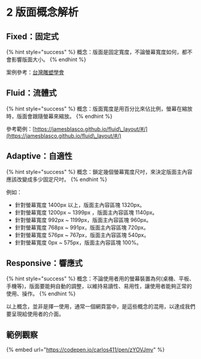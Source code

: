 # 2 版面概念解析

## Fixed：固定式

{% hint style="success" %}
概念：版面是固定寬度，不論螢幕寬度如何，都不會影響版面大小。
{% endhint %}

案例參考：[台灣雕塑學會](http://sculpture.org.tw/)



## Fluid：流體式

{% hint style="success" %}
概念：版面寬度是用百分比來佔比例，螢幕在縮放時，版面會跟隨螢幕來縮放。
{% endhint %}

參考範例：[https://jamesblasco.github.io/fluid\_layout/#/](https://jamesblasco.github.io/fluid\_layout/#/)



## Adaptive：自適性

{% hint style="success" %}
概念：鎖定幾個螢幕寬度尺吋，來決定版面主內容應該改變成多少固定尺吋。
{% endhint %}

例如：

* 針對螢幕寬度 1400px 以上，版面主內容區塊 1320px。
* 針對螢幕寬度 1200px \~ 1399px ，版面主內容區塊 1140px。
* 針對螢幕寬度 992px \~ 1199px，版面主內容區塊 960px。
* 針對螢幕寬度 768px \~ 991px，版面主內容區塊 720px。
* 針對螢幕寬度 576px \~ 767px，版面主內容區塊 540px。
* 針對螢幕寬度 0px \~ 575px，版面主內容區塊 100%。



## Responsive：響應式

{% hint style="success" %}
概念：不論使用者用的螢幕裝置為何(桌機、平板、手機等)，版面要能夠自動的調整，以維持易讀性、易用性，讓使用者能夠正常的使用、操作。
{% endhint %}



以上概念，並非是擇一使用，通常一個網頁當中，是這些概念的混用，以達成我們要呈現給使用者的介面。



## 範例觀察

{% embed url="https://codepen.io/carlos411/pen/zYOVJmy" %}

